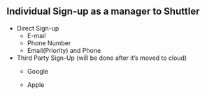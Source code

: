 ## Individual Sign-up as a manager to Shuttler

- Direct Sign-up
  * E-mail
  * Phone Number
  * Email(Priority) and Phone
- Third Party Sign-Up (wiİl be done after it’s moved to cloud)
  * Google

  * Apple